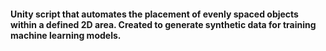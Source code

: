 #### Unity script that automates the placement of evenly spaced objects within a defined 2D area. Created to generate synthetic data for training machine learning models.
